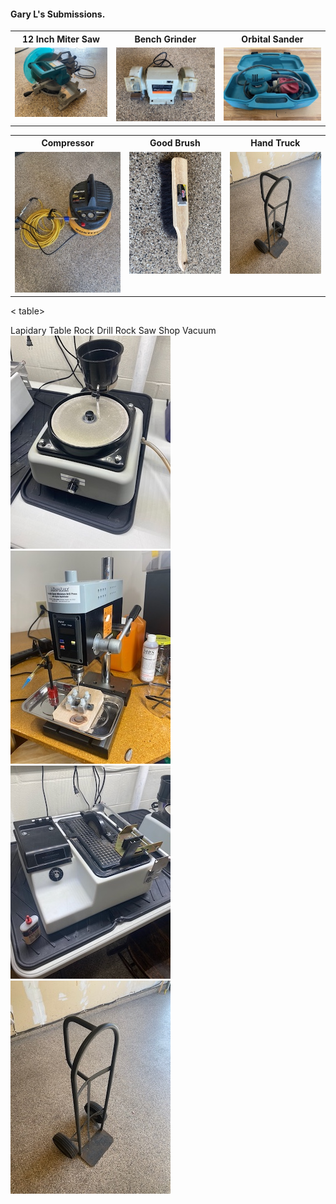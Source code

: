 #### Gary L's Submissions.

<table>
  <tr>
    <th>12 Inch Miter Saw</th>
    <th>Bench Grinder</th>
    <th>Orbital Sander</th>
  </tr>
  <tr>
      <td valign="top">
      <a href="./12-Inch-Miter-Saw.jpeg">
      <img src="./Thumbnails/12-Inch-Miter-Saw-T.jpg">
      </a>
      </td>
      <td valign="top">
      <a href="./Bench-Grinder.jpeg">
      <img src="./Thumbnails/Bench-Grinder-T.jpg">
      </a>
      </td>
      <td valign="top">
      <a href="./Orbital-Sander.jpeg">
      <img src="./Thumbnails/Orbital-Sander-T.jpg">
      </a>
      </td>
  </tr>
 </table>

<table>
  <tr>
    <th>Compressor</th>
    <th>Good Brush</th>
    <th>Hand Truck</th>
  </tr>
  <tr>
 <td valign="top">
      <a href="./Compressor.jpeg">
      <img src="./Thumbnails/Compressor-T.jpg">
      </a>
      </td>      
      <td valign="top">
      <a href="./Good-Brush.jpeg">
      <img src="./Thumbnails/Good-Brush-T.jpg">
      </a>
      </td>
      <td valign="top">
      <a href="./Hand-Truck.jpeg">
      <img src="./Thumbnails/Hand-Truck-T.jpg">
      </a>
      </td>
  </tr>
  </table>

 < table>
  <tr>
    <th>Lapidary Table</th>
    <th>Rock Drill</th>
    <th>Rock Saw</th>
    <th>Shop Vacuum</th>		
  </tr>
  <tr>
      <td valign="top">
      <a href="./Lapidary-Table.jpeg">
      <img src="./Thumbnails/Lapidary-Table-T.jpg">
      </a>
      </td>
      <td valign="top">
      <a href="./Rock-Drill.jpeg">
      <img src="./Thumbnails/Rock-Drill-T.jpg">
      </a>
      </td>
      <td valign="top">
      <a href="./Rock-Saw.jpeg">
      <img src="./Thumbnails/Rock-Saw-T.jpg">
      </a>
      </td>
      <td valign="top">
      <a href="./Shop-Vac.jpeg">
      <img src="./Thumbnails/Hand-Truck-T.jpg">
      </a>
      </td>
  </tr>
  </table>
